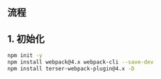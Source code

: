## 流程
## 1. 初始化
``` bash
npm init -y
npm install webpack@4.x webpack-cli --save-dev
npm install terser-webpack-plugin@4.x -D
```



